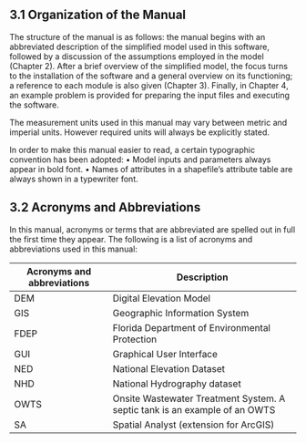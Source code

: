 ## 3.1 Organization of the Manual

The structure of the manual is as follows: the manual begins with an abbreviated description of the simplified model used in this software, followed by a discussion of the assumptions employed in the model (Chapter 2). After a brief overview of the simplified model, the focus turns to the installation of the software and a general overview on its functioning; a reference to each module is also given (Chapter 3). Finally, in Chapter 4, an example problem is provided for preparing the input files and executing the software.

The measurement units used in this manual may vary between metric and imperial units. However required units will always be explicitly stated.

In order to make this manual easier to read, a certain typographic convention has been adopted:
• Model inputs and parameters always appear in bold font.
• Names of attributes in a shapefile’s attribute table are always shown in a typewriter font.

## 3.2 Acronyms and Abbreviations

In this manual, acronyms or terms that are abbreviated are spelled out in full the first time they appear. The following is a list of acronyms and abbreviations used in this manual:

| Acronyms and abbreviations      | Description |
| ----------- | ----------- |
|DEM   |   Digital Elevation Model                                                   |
|GIS   |   Geographic Information System                                             |
|FDEP  |   Florida Department of Environmental Protection                            |
|GUI   |   Graphical User Interface                                                  |
|NED   |   National Elevation Dataset                                                |
|NHD   |   National Hydrography dataset                                              |
|OWTS  |   Onsite Wastewater Treatment System. A septic tank is an example of an OWTS|
|SA    |   Spatial Analyst (extension for ArcGIS)                                    |